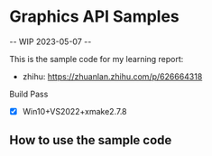 # Graphics API Samples

-- WIP 2023-05-07 -- 

This is the sample code for my learning report:

- zhihu: https://zhuanlan.zhihu.com/p/626664318

Build Pass
- [x] Win10+VS2022+xmake2.7.8

## How to use the sample code


